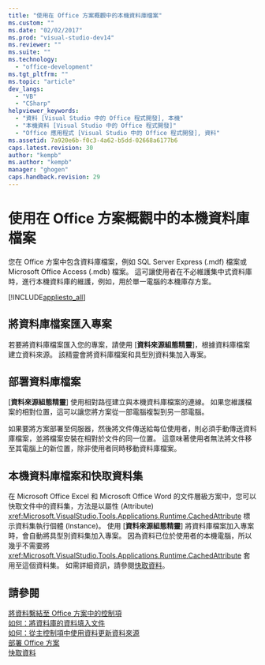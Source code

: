 ```yaml
---
title: "使用在 Office 方案概觀中的本機資料庫檔案"
ms.custom: ""
ms.date: "02/02/2017"
ms.prod: "visual-studio-dev14"
ms.reviewer: ""
ms.suite: ""
ms.technology: 
  - "office-development"
ms.tgt_pltfrm: ""
ms.topic: "article"
dev_langs: 
  - "VB"
  - "CSharp"
helpviewer_keywords: 
  - "資料 [Visual Studio 中的 Office 程式開發], 本機"
  - "本機資料 [Visual Studio 中的 Office 程式開發]"
  - "Office 應用程式 [Visual Studio 中的 Office 程式開發], 資料"
ms.assetid: 7a920e6b-f0c3-4a62-b5dd-02668a6177b6
caps.latest.revision: 30
author: "kempb"
ms.author: "kempb"
manager: "ghogen"
caps.handback.revision: 29
---
```

# 使用在 Office 方案概觀中的本機資料庫檔案
  您在 Office 方案中包含資料庫檔案，例如 SQL Server Express \(.mdf\) 檔案或 Microsoft Office Access \(.mdb\) 檔案。  這可讓使用者在不必維護集中式資料庫時，進行本機資料庫的維護，例如，用於單一電腦的本機庫存方案。  
  
 [!INCLUDE[appliesto_all](../vsto/includes/appliesto-all-md.md)]  
  
## 將資料庫檔案匯入專案  
 若要將資料庫檔案匯入您的專案，請使用 \[**資料來源組態精靈**\]，根據資料庫檔案建立資料來源。  該精靈會將資料庫檔案和具型別資料集加入專案。  
  
## 部署資料庫檔案  
 \[**資料來源組態精靈**\] 使用相對路徑建立與本機資料庫檔案的連線。  如果您維護檔案的相對位置，這可以讓您將方案從一部電腦複製到另一部電腦。  
  
 如果要將方案部署至伺服器，然後將文件傳送給每位使用者，則必須手動傳送資料庫檔案，並將檔案安裝在相對於文件的同一位置。  這意味著使用者無法將文件移至其電腦上的新位置，除非使用者同時移動資料庫檔案。  
  
## 本機資料庫檔案和快取資料集  
 在 Microsoft Office Excel 和 Microsoft Office Word 的文件層級方案中，您可以快取文件中的資料集，方法是以屬性 \(Attribute\) <xref:Microsoft.VisualStudio.Tools.Applications.Runtime.CachedAttribute> 標示資料集執行個體 \(Instance\)。  使用 \[**資料來源組態精靈**\] 將資料庫檔案加入專案時，會自動將具型別資料集加入專案。  因為資料已位於使用者的本機電腦，所以幾乎不需要將 <xref:Microsoft.VisualStudio.Tools.Applications.Runtime.CachedAttribute> 套用至這個資料集。  如需詳細資訊，請參閱[快取資料](../vsto/caching-data.md)。  
  
## 請參閱  
 [將資料繫結至 Office 方案中的控制項](../vsto/binding-data-to-controls-in-office-solutions.md)   
 [如何：將資料庫的資料填入文件](../vsto/how-to-populate-documents-with-data-from-a-database.md)   
 [如何：從主控制項中使用資料更新資料來源](../vsto/how-to-update-a-data-source-with-data-from-a-host-control.md)   
 [部署 Office 方案](../vsto/deploying-an-office-solution.md)   
 [快取資料](../vsto/caching-data.md)  
  
  